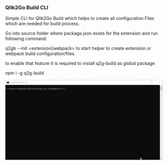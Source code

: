 
### Qlik2Go Build CLI

Simple CLI for Qlik2Go Build which helps to create all configuration Files which are needed for build process.

Go into source folder where package.json exists for the extension and run following command: 

q2gb --init <extension|webpack> to start helper to create extension or webpack build configuration/files.

to enable that feature it is required to install q2g-build as global package 

npm i -g q2g-build

![Qlik2Go CLI Demo](./images/q2gb-cli.gif)
